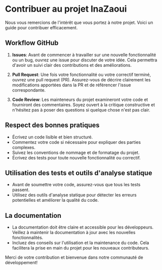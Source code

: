 
# Contribuer au projet InaZaoui

Nous vous remercions de l'intérêt que vous portez à notre projet. Voici un guide pour contribuer efficacement.

## Workflow GitHub

1. **Issues**: Avant de commencer à travailler sur une nouvelle fonctionnalité ou un bug, ouvrez une issue pour discuter de votre idée. Cela permettra d'avoir un suivi clair des contributions et des améliorations.

2. **Pull Request**: Une fois votre fonctionnalité ou votre correctif terminé, ouvrez une pull request (PR). Assurez-vous de décrire clairement les modifications apportées dans la PR et de référencer l'issue correspondante.

3. **Code Review**: Les mainteneurs du projet examineront votre code et fourniront des commentaires. Soyez ouvert à la critique constructive et n'hésitez pas à poser des questions si quelque chose n'est pas clair.

## Respect des bonnes pratiques

- Écrivez un code lisible et bien structuré.
- Commentez votre code si nécessaire pour expliquer des parties complexes.
- Suivez les conventions de nommage et de formatage du projet.
- Écrivez des tests pour toute nouvelle fonctionnalité ou correctif.

## Utilisation des tests et outils d'analyse statique

- Avant de soumettre votre code, assurez-vous que tous les tests passent.
- Utilisez des outils d'analyse statique pour détecter les erreurs potentielles et améliorer la qualité du code.

## La documentation

- La documentation doit être claire et accessible pour les développeurs. Veillez à maintenir la documentation à jour avec les nouvelles fonctionnalités.
- Incluez des conseils sur l'utilisation et la maintenance du code. Cela facilitera la prise en main du projet pour les nouveaux contributeurs.

Merci de votre contribution et bienvenue dans notre communauté de développement!
